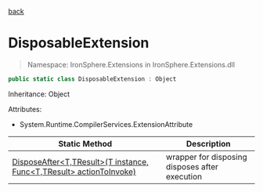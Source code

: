﻿[back](/IronSphere.Extensions/types)

# DisposableExtension

> Namespace: IronSphere.Extensions in  IronSphere.Extensions.dll



```csharp
public static class DisposableExtension : Object
```
Inheritance: Object



Attributes:
        
* System.Runtime.CompilerServices.ExtensionAttribute




| Static Method | Description |
| --- | --- |
| [DisposeAfter&lt;T,TResult&gt;(T instance, Func&lt;T,TResult&gt; actionToInvoke)](DisposableExtension.DisposeAfter-T,TResult-(T,Func-T,TResult-)) | wrapper for disposing disposes after execution |
